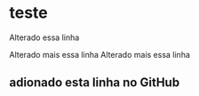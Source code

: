 # teste
Alterado essa linha

Alterado mais essa linha
Alterado mais essa linha
## adionado esta linha no GitHub
